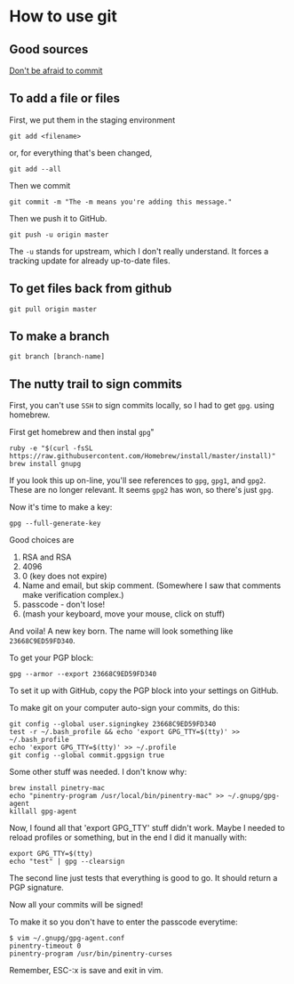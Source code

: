 # How to use git

## Good sources

[Don't be afraid to commit](https://dont-be-afraid-to-commit.readthedocs.io/en/latest/git/commandlinegit.html)

## To add a file or files

First, we put them in the staging environment

```shellurces
git add <filename>
```

or, for everything that's been changed,

```shell
git add --all
```

Then we commit

```shell
git commit -m "The -m means you're adding this message."
```

Then we push it to GitHub.

```shell
git push -u origin master
```

The `-u` stands for upstream, which I don't really understand. It forces a tracking update for already up-to-date files.

## To get files back from github

```shell
git pull origin master
```

## To make a branch

```shell
git branch [branch-name]
```

## The nutty trail to sign commits

First, you can't use `SSH` to sign commits locally, so I had to get `gpg`. using homebrew.

First get homebrew and then instal `gpg`"

```shell
ruby -e "$(curl -fsSL https://raw.githubusercontent.com/Homebrew/install/master/install)"
brew install gnupg
```

If you look this up on-line, you'll see references to `gpg`, `gpg1`, and `gpg2`. These are no longer relevant. It seems `gpg2` has won, so there's just `gpg`.

Now it's time to make a key:

```shell
gpg --full-generate-key
```

Good choices are

1. RSA and RSA
2. 4096
3. 0 (key does not expire)
4. Name and email, but skip comment. (Somewhere I saw that comments make verification complex.)
5. passcode - don't lose!
6. (mash your keyboard, move your mouse, click on stuff)

And voila! A new key born. The name will look something like `23668C9ED59FD340`.

To get your PGP block:

```shell
gpg --armor --export 23668C9ED59FD340
```

To set it up with GitHub, copy the PGP block into your settings on GitHub.

To make git on your computer auto-sign your commits, do this:

```shell
git config --global user.signingkey 23668C9ED59FD340
test -r ~/.bash_profile && echo 'export GPG_TTY=$(tty)' >> ~/.bash_profile
echo 'export GPG_TTY=$(tty)' >> ~/.profile
git config --global commit.gpgsign true
```

Some other stuff was needed. I don't know why:

```shell
brew install pinetry-mac
echo "pinentry-program /usr/local/bin/pinentry-mac" >> ~/.gnupg/gpg-agent
killall gpg-agent
```

Now, I found all that 'export GPG_TTY' stuff didn't work. Maybe I needed to reload profiles or something, but in the end I did it manually with:

```shell
export GPG_TTY=$(tty)
echo "test" | gpg --clearsign
```

The second line just tests that everything is good to go. It should return a PGP signature.

Now all your commits will be signed!

To make it so you don't have to enter the passcode everytime:

```shell
$ vim ~/.gnupg/gpg-agent.conf
pinentry-timeout 0
pinentry-program /usr/bin/pinentry-curses
```

Remember, ESC-:x is save and exit in vim.
